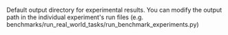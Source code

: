 Default output directory for experimental results. You can modify the output path in the individual experiment's run files (e.g. benchmarks/run_real_world_tasks/run_benchmark_experiments.py)